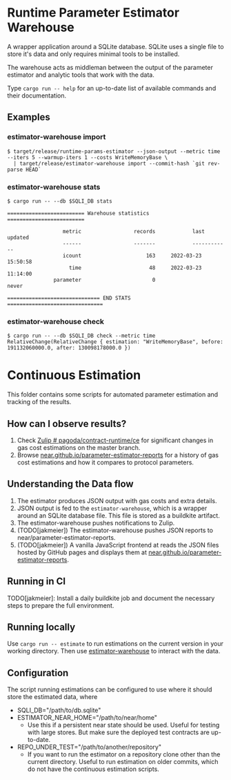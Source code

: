 # Runtime Parameter Estimator Warehouse

A wrapper application around a SQLite database. SQLite uses a single file to store it's data and only requires minimal tools to be installed.

The warehouse acts as middleman between the output of the parameter estimator and analytic tools that work with the data.

Type `cargo run -- help` for an up-to-date list of available commands and their documentation.

## Examples
### estimator-warehouse import
```
$ target/release/runtime-params-estimator --json-output --metric time --iters 5 --warmup-iters 1 --costs WriteMemoryBase \
  | target/release/estimator-warehouse import --commit-hash `git rev-parse HEAD`
```

### estimator-warehouse stats
```
$ cargo run -- --db $SQLI_DB stats

========================= Warehouse statistics =========================

                  metric                 records            last updated
                  ------                 -------            ------------
                  icount                     163     2022-03-23 15:50:58
                    time                      48     2022-03-23 11:14:00
               parameter                       0                   never

============================== END STATS ===============================
```

### estimator-warehouse check
```
$ cargo run -- --db $SQLI_DB check --metric time
RelativeChange(RelativeChange { estimation: "WriteMemoryBase", before: 191132060000.0, after: 130098178000.0 })
```

# Continuous Estimation

This folder contains some scripts for automated parameter estimation and tracking of the results.

## How can I observe results?
1. Check [Zulip # pagoda/contract-runtime/ce](https://near.zulipchat.com/#narrow/stream/319057-pagoda.2Fcontract-runtime.2Fce) for significant changes in gas cost estimations on the master branch.
1. Browse [near.github.io/parameter-estimator-reports](https://near.github.io/parameter-estimator-reports) for a history of gas cost estimations and how it compares to protocol parameters.

## Understanding the Data flow
1. The estimator produces JSON output with gas costs and extra details.
1. JSON output is fed to the `estimator-warehouse`, which is a wrapper around an SQLite database file. This file is stored as a buildkite artifact.
1. The estimator-warehouse pushes notifications to Zulip.
1. (TODO[jakmeier]) The estimator-warehouse pushes JSON reports to near/parameter-estimator-reports.
1. (TODO[jakmeier]) A vanilla JavaScript frontend at reads the JSON files hosted by GitHub pages and displays them at [near.github.io/parameter-estimator-reports](https://near.github.io/parameter-estimator-reports).

## Running in CI
TODO[jakmeier]: Install a daily buildkite job and document the necessary steps to prepare the full environment.

## Running locally
Use `cargo run -- estimate` to run estimations on the current version in your working directory.
Then use [estimator-warehouse](../estimator-warehouse) to interact with the data.


## Configuration
The script running estimations can be configured to use where it should store the estimated data, where 
* SQLI_DB="/path/to/db.sqlite"
* ESTIMATOR_NEAR_HOME="/path/to/near/home"
    * Use this if a persistent near state should be used. Useful for testing with large stores. But make sure the deployed test contracts are up-to-date.
* REPO_UNDER_TEST="/path/to/another/repository"
    * If you want to run the estimator on a repository clone other than the current directory. Useful to run estimation on older commits, which do not have the continuous estimation scripts.